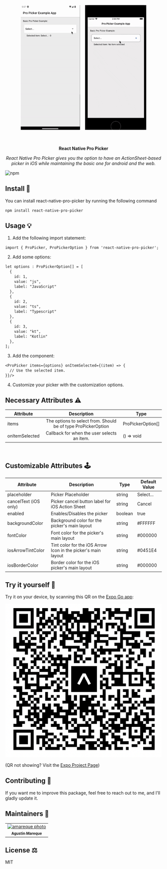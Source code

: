 <div align="center">
    <div style="display: flex; justify-content: center; align-items: center">
      <a href="https://raw.githubusercontent.com/amareque/react-native-pro-picker/main/media/android-example-gif.gif" style="margin-right: 1rem;">
        <img src="https://github.com/amareque/react-native-pro-picker/blob/main/media/android-example-gif.gif?raw=true" alt="Pro Picker Android Gif" height="400"/>
      </a>
      <a href="https://raw.githubusercontent.com/amareque/react-native-pro-picker/main/media/ios-example-gif.gif">
        <img src="https://github.com/amareque/react-native-pro-picker/blob/main/media/ios-example-gif.gif?raw=true" alt="Pro Picker iOS Gif" height="400"/>
      </a>
    </div>
  <br>
  <br>
  <p>
    <b>React Native Pro Picker</b>
  </p>
  <p>
     <i>React Native Pro Picker gives you the option to have an ActionSheet-based picker in iOS while maintaining the basic one for android and the web.</i>
  </p>
</div>

![npm](https://img.shields.io/npm/v/react-native-pro-picker)


## Install 🧰

You can install react-native-pro-picker by running the following command
```
npm install react-native-pro-picker
```

## Usage 💡
1. Add the following import statement:
```
import { ProPicker, ProPickerOption } from 'react-native-pro-picker';
```

2. Add some options:
```
let options : ProPickerOption[] = [
  {
    id: 1,
    value: "js",
    label: "JavaScript"
  },
  {
    id: 2,
    value: "ts",
    label: "Typescript"
  },
  {
    id: 3,
    value: "kt",
    label: "Kotlin"
  },
];

```

3. Add the <ProPicker/> component:
```
<ProPicker items={options} onItemSelected={(item) => {
  // Use the selected item.
}}/>
```

4. Customize your picker with the customization options.


## Necessary Attributes ⚠️

| Attribute      |                          Description                          | Type              | 
|----------------|:-------------------------------------------------------------:|-------------------|
| items          | The options to select from. Should be of type ProPickerOption | ProPickerOption[] |
| onItemSelected |          Callback for when the user selects an item.          | () => void        |

<br>

## Customizable Attributes 🕹️
<table>
   <thead>
      <th>Attribute</th>
      <th>Description</th>
      <th>Type</th>
      <th>Default Value</th>
   </thead>
   <tbody>
      <tr>
         <td>placeholder</td>
         <td>Picker Placeholder</td>
         <td>string</td>
         <td>Select...</td>
      </tr>
      <tr>
         <td>cancelText (iOS only)</td>
         <td>Picker cancel button label for iOS Action Sheet</td>
         <td>string</td>
         <td>Cancel</td>
      </tr>
      <tr>
         <td>enabled</td>
         <td>Enables/Disables the picker</td>
         <td>boolean</td>
         <td>true</td>
      </tr>
      <tr>
         <td>backgroundColor</td>
         <td>Background color for the picker's main layout</td>
         <td>string</td>
         <td>#FFFFFF</td>
      </tr>
      <tr>
         <td>fontColor</td>
         <td>Font color for the picker's main layout</td>
         <td>string</td>
         <td>#000000</td>
      </tr>
      <tr>
         <td>iosArrowTintColor</td>
         <td>Tint color for the iOS Arrow Icon in the picker's main layout</td>
         <td>string</td>
         <td>#0451E4</td>
      </tr>
      <tr>
         <td>iosBorderColor</td>
         <td>Border color for the iOS picker's main layout</td>
         <td>string</td>
         <td>#000000</td>
      </tr>
   </tbody>
</table>

## Try it yourself 📱
Try it on your device, by scanning this QR on the [Expo Go app](https://expo.dev/client):

[![Expo QR](https://github.com/amareque/react-native-pro-picker/blob/main/media/example-app-expo-qr.png?raw=true)](https://github.com/amareque/react-native-pro-picker/blob/master/media/example-app-expo-qr.png?raw=true)

(QR not showing? Visit the [Expo Project Page](https://expo.dev/@amareque/pro-picker-example-app?serviceType=classic&distribution=expo-go))

## Contributing 🍰

If you want me to improve this package, feel free to reach out to me, and I'll gladly update it.

## Maintainers 👷
<table>
<tr>
<td align="center">
    <a href="https://www.linkedin.com/in/amareque">
    <img src="https://en.gravatar.com/userimage/208965080/af20dc5f241dac7e06eee9f9f0ffa3e2?size=512" width="100px;" alt="amareque photo"/>
    <br/>
        <sub>
            <b>Agustin Mareque</b>
        </sub>
    </a>
    <br/>
</td>
</tr>
</table>

## License ⚖️
MIT
